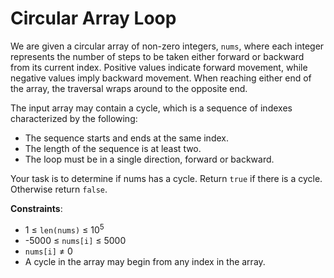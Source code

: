 # Circular Array Loop

We are given a circular array of non-zero integers, `nums`, where each integer represents the number of steps to be taken either forward or backward from its current index. Positive values indicate forward movement, while negative values imply backward movement. When reaching either end of the array, the traversal wraps around to the opposite end.

The input array may contain a cycle, which is a sequence of indexes characterized by the following:

- The sequence starts and ends at the same index.
- The length of the sequence is at least two.
- The loop must be in a single direction, forward or backward.

Your task is to determine if nums has a cycle. Return `true` if there is a cycle. Otherwise return `false`.

**Constraints**:

- 1 ≤ `len(nums)` ≤ 10<sup>5</sup>
- -5000 ≤ `nums[i]` ≤ 5000
- `nums[i]` ≠ 0
- A cycle in the array may begin from any index in the array.
